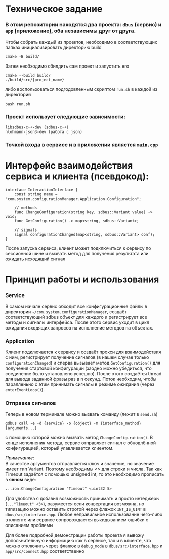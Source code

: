 # Техническое задание

### В этом репозитории находятся два проекта: `dbus` (сервис) и `app` (приложение), оба независимы друг от друга.

Чтобы собрать каждый из проектов, необходимо в соответствующих папках инициализировать директорию build

```
cmake -B build/
```

Затем необходимо сбилдить сам проект и запустить его
```
cmake --build build/
./build/src/{project_name}
```
либо воспользоваться подгодовленным скриптом `run.sh` в каждой из директорий
```
bash run.sh
```

### Проект использует следующие зависимости:
```
libsdbus-c++-dev (sdbus-c++)
nlohmann-json3-dev (работа с json)
```

### Точкой входа в сервисе и в приложении является `main.cpp`


# Интерфейс взаимодействия сервиса и клиента (псевдокод):
```
interface InteractionInterface {
    const string name = "com.system.configurationManager.Application.Configuration";

    // methods
    func ChangeConfiguration(string key, sdbus::Variant value) -> void;
    func GetConfiguration() -> map<string, sdbus::Variant>;

    // signals
    signal configurationChanged(map<string, sdbus::Variant> conf);
}
```

После запуска сервиса, клиент может подключиться к сервису по сессионной шине и вызвать метод для получения результата или ожидать исходящий сигнал

# Принцип работы и использования

### Service
В самом начале сервис обходит все конфигурационные файлы в директории `~/com.system.configurationManager`, создаёт соответствующий sdbus объект для каждого и регистрирует все методы и сигналы интерфейса. После этого сервис уходит в цикл ожидания входящих запросов на исполнение методов на объектах.

### Application
Клиент подключается к сервису и создаёт прокси для взаимодействия с ним, регистрирует получение сигналов (в нашем случае только `configurationChanged`) и сперва вызывает метод `GetConfiguration()` для получения стартовой конфигурации (заодно можно убедиться, что соединение было установлено успешно). После этого создаётся thread для вывода заданной фразы раз в n секунд. Поток необходим, чтобы паралленьно с этим принимать сигналы в режиме ожидания (через `enterEventLoop()`).

### Отправка сигналов
Теперь в новом терминале можно вызвать команду (лежит в `send.sh`)
```
gdbus call -e -d {service} -o {object} -m {interface_method} {arguments...}
```
с помощью которой можно вызвать метод `ChangeConfiguration()`. В конце исполнения метода, сервис отправляет сигнал с обновлённой конфигурацией, который улавливается клиентом. 

_Примечание_:\
В качестве аргументов отправляется ключ и значение, но значение имеет тип Variant. Поэтому необходимы <> для строки и числа. Так как Timeout задаётся с помощью unsigned int, то это необходимо прописать в **явном** виде:
```
...ion.ChangeConfiguration "Timeout" <uint32 5>
```
Для удобства я добавил возможность принимать и просто интеджеры (`..."Timeout" <3>`), разумеется если конвертация возможна, но типизацию можно оставить строгой через флажок `INT_IS_UINT` в `dbus/src/interface.hpp`. Любое неправильное использование чего-либо в клиенте или сервисе сопровождается выкидыванием ошибки с описанием проблемы

Для более подробной демонстрации работы проекта я вывожу допольнительную информацию как в сервисе, так и в клиенте, что можно отключить через флажок в `debug_mode` в `dbus/src/interface.hpp` и `app/src/connect.hpp` соответственно


